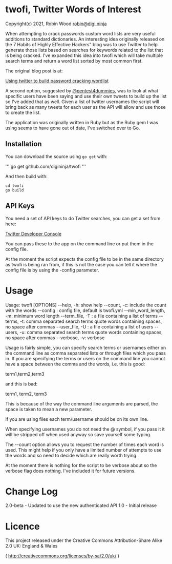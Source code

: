 # twofi, Twitter Words of Interest

Copyright(c) 2021, Robin Wood <robin@digi.ninja>

When attempting to crack passwords custom word lists are very useful additions
to standard dictionaries. An interesting idea originally released on the 7
Habits of Highly Effective Hackers" blog was to use Twitter to help generate
those lists based on searches for keywords related to the list that is being
cracked. I've expanded this idea into twofi which will take multiple search
terms and return a word list sorted by most common first.

The original blog post is at:

[Using twitter to build password cracking wordlist](http://7habitsofhighlyeffectivehackers.blogspot.com.au/2012/05/using-twitter-to-build-password.html)

A second option, suggested by [@pentest4dummies](https://twitter.com/pentest4dummies), was to look at what specific
users have been saying and use their own tweets to build up the list so I've
added that as well. Given a list of twitter usernames the script will bring back
as many tweets for each user as the API will allow and use those to create the
list.

The application was originally written in Ruby but as the Ruby gem I was using seems to have gone out of date, I've switched over to Go.

## Installation

You can download the source using `go get` with:

'''
go get github.com/digininja/twofi
'''

And then build with:

```
cd twofi
go build
```

## API Keys

You need a set of API keys to do Twitter searches, you can get a set from here:

[Twitter Developer Console](https://developer.twitter.com/en/apps)

You can pass these to the app on the command line or put them in the config file.

At the moment the script expects the config file to be in the same directory as
twofi is being ran from, if this is not the case you can tell it where the
config file is by using the -config parameter.

Usage
=====

Usage: twofi [OPTIONS]
	--help, -h: show help
	--count, -c: include the count with the words
	--config <file>: config file, default is twofi.yml
	--min_word_length, -m: minimum word length
	--term_file, -T <file>: a file containing a list of terms
	--terms, -t: comma separated search terms
		quote words containing spaces, no space after commas
	--user_file, -U <file>: a file containing a list of users
	--users, -u: comma separated search terms
		quote words containing spaces, no space after commas
	--verbose, -v: verbose

Usage is fairly simple, you can specify search terms or usernames either on the
command line as comma separated lists or through files which you pass in. If you
are specifying the terms or users on the command line you cannot have a space
between the comma and the words, i.e. this is good:

term1,term2,term3

and this is bad:

term1, term2, term3

This is because of the way the command line arguments are parsed, the space
is taken to mean a new parameter.

If you are using files each term/username should be on its own line.

When specifying usernames you do not need the @ symbol, if you pass it it will
be stripped off when used anyway so save yourself some typing.

The --count option allows you to request the number of times each word is used.
This might help if you only have a limited number of attempts to use the words
and so need to decide which are really worth trying.

At the moment there is nothing for the script to be verbose about so the verbose
flag does nothing. I've included it for future versions.

Change Log
==========

2.0-beta - Updated to use the new authenticated API
1.0 - Initial release

Licence
=======
This project released under the Creative Commons Attribution-Share Alike 2.0
UK: England & Wales

( http://creativecommons.org/licenses/by-sa/2.0/uk/ )
